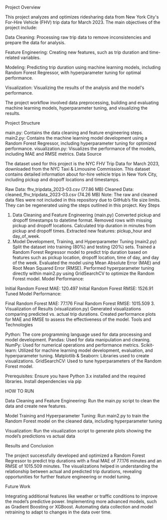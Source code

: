 Project Overview

This project analyzes and optimizes ridesharing data from New York City's For-Hire Vehicle (FHV) trip data for March 2023. The main objectives of the project include:

Data Cleaning: 
Processing raw trip data to remove inconsistencies and prepare the data for analysis.

Feature Engineering: 
Creating new features, such as trip duration and time-related variables.

Modeling: 
Predicting trip duration using machine learning models, including Random Forest Regressor, with hyperparameter tuning for optimal performance.

Visualization: 
Visualizing the results of the analysis and the model's performance.

The project workflow involved data preprocessing, building and evaluating machine learning models, hyperparameter tuning, and visualizing the results.

Project Structure

main.py: Contains the data cleaning and feature engineering steps.
main2.py: Contains the machine learning model development using a Random Forest Regressor, including hyperparameter tuning for optimized performance.
visualization.py: Visualizes the performance of the models, including MAE and RMSE metrics.
Data Source

The dataset used for this project is the NYC FHV Trip Data for March 2023, downloaded from the NYC Taxi & Limousine Commission. This dataset contains detailed information about for-hire vehicle trips in New York City, including pickup and dropoff locations and timestamps.

Raw Data: fhv_tripdata_2023-03.csv (77.86 MB)
Cleaned Data: cleaned_fhv_tripdata_2023-03.csv (74.26 MB)
Note: The raw and cleaned data files were not included in this repository due to GitHub’s file size limits. They can be regenerated using the steps outlined in this project.
Key Steps

1. Data Cleaning and Feature Engineering (main.py)
Converted pickup and dropoff timestamps to datetime format.
Removed rows with missing pickup and dropoff locations.
Calculated trip duration in minutes from pickup and dropoff times.
Extracted new features: pickup_hour and day_of_week.
2. Model Development, Training, and Hyperparameter Tuning (main2.py)
Split the dataset into training (80%) and testing (20%) sets.
Trained a Random Forest Regressor model to predict trip duration based on features such as pickup location, dropoff location, time of day, and day of the week.
Evaluated the model using Mean Absolute Error (MAE) and Root Mean Squared Error (RMSE).
Performed hyperparameter tuning directly within main2.py using GridSearchCV to optimize the Random Forest model.
Model Performance:

Initial Random Forest MAE: 120.497
Initial Random Forest RMSE: 1526.91
Tuned Model Performance:

Final Random Forest MAE: 77.176
Final Random Forest RMSE: 1015.509
3. Visualization of Results (visualization.py)
Generated visualizations comparing predicted vs. actual trip durations.
Created performance plots for MAE and RMSE to assess the effectiveness of the model.
Tools and Technologies

Python: The core programming language used for data processing and model development.
Pandas: Used for data manipulation and cleaning.
NumPy: Used for numerical operations and performance metrics.
Scikit-learn: Utilized for machine learning model development, evaluation, and hyperparameter tuning.
Matplotlib & Seaborn: Libraries used to create visualizations.
GridSearchCV: Used to tune hyperparameters of the Random Forest model.

Prerequisites:
Ensure you have Python 3.x installed and the required libraries. Install dependencies via pip

HOW TO RUN

Data Cleaning and Feature Engineering: Run the main.py script to clean the data and create new features.

Model Training and Hyperparameter Tuning: Run main2.py to train the Random Forest model on the cleaned data, including hyperparameter tuning

Visualization: Run the visualization script to generate plots showing the model’s predictions vs actual data

Results and Conclusion

The project successfully developed and optimized a Random Forest Regressor to predict trip durations with a final MAE of 77.176 minutes and an RMSE of 1015.509 minutes. The visualizations helped in understanding the relationship between actual and predicted trip durations, revealing opportunities for further feature engineering or model tuning.

Future Work

Integrating additional features like weather or traffic conditions to improve the model’s predictive power.
Implementing more advanced models, such as Gradient Boosting or XGBoost.
Automating data collection and model retraining to adapt to changes in the data over time.


